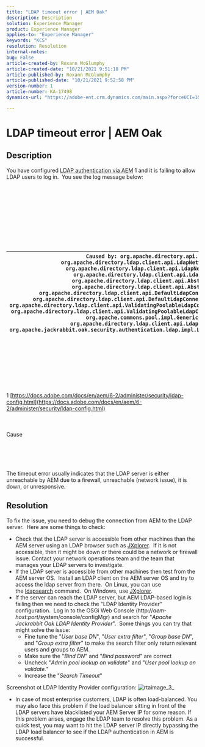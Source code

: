```yaml
---
title: "LDAP timeout error | AEM Oak"
description: Description
solution: Experience Manager
product: Experience Manager
applies-to: "Experience Manager"
keywords: "KCS"
resolution: Resolution
internal-notes: 
bug: False
article-created-by: Roxann McGlumphy
article-created-date: "10/21/2021 9:51:18 PM"
article-published-by: Roxann McGlumphy
article-published-date: "10/21/2021 9:52:58 PM"
version-number: 1
article-number: KA-17498
dynamics-url: "https://adobe-ent.crm.dynamics.com/main.aspx?forceUCI=1&pagetype=entityrecord&etn=knowledgearticle&id=72595e04-b932-ec11-b6e5-000d3a5ba97a"

---
```

# LDAP timeout error | AEM Oak

## Description


You have configured [LDAP authentication via AEM](https://docs.adobe.com/docs/en/aem/6-2/administer/security/ldap-config.html) 1 and it is failing to allow LDAP users to log in.  You see the log message below:
<br><br><br><br><br> <br><br> <br><br><br><br>

| `Caused by: org.apache.directory.api.ldap.model.exception.LdapException: TimeOut occurred``at org.apache.directory.ldap.client.api.LdapNetworkConnection.writeRequest(LdapNetworkConnection.java:4106)``at org.apache.directory.ldap.client.api.LdapNetworkConnection.bindAsync(LdapNetworkConnection.java:1290)``at org.apache.directory.ldap.client.api.LdapNetworkConnection.bind(LdapNetworkConnection.java:1188)``at org.apache.directory.ldap.client.api.AbstractLdapConnection.bind(AbstractLdapConnection.java:127)``at org.apache.directory.ldap.client.api.AbstractLdapConnection.bind(AbstractLdapConnection.java:112)``at org.apache.directory.ldap.client.api.DefaultLdapConnectionFactory.bindConnection(DefaultLdapConnectionFactory.java:64)``at org.apache.directory.ldap.client.api.DefaultLdapConnectionFactory.newLdapConnection(DefaultLdapConnectionFactory.java:107)``at org.apache.directory.ldap.client.api.ValidatingPoolableLdapConnectionFactory.makeObject(ValidatingPoolableLdapConnectionFactory.java:133)``at org.apache.directory.ldap.client.api.ValidatingPoolableLdapConnectionFactory.makeObject(ValidatingPoolableLdapConnectionFactory.java:59)``at org.apache.commons.pool.impl.GenericObjectPool.borrowObject(GenericObjectPool.java:1188)``at org.apache.directory.ldap.client.api.LdapConnectionPool.getConnection(LdapConnectionPool.java:123)``at org.apache.jackrabbit.oak.security.authentication.ldap.impl.LdapIdentityProvider.connect(LdapIdentityProvider.java:771)``... 57 common frames omitted` |
| --- |

<br><br><br><br><br> <br><br>
1 [https://docs.adobe.com/docs/en/aem/6-2/administer/security/ldap-config.html](https://docs.adobe.com/docs/en/aem/6-2/administer/security/ldap-config.html)
<br><br><br><br>Cause<br><br><br><br><br><br>
The timeout error usually indicates that the LDAP server is either unreachable by AEM due to a firewall, unreachable (network issue), it is down, or unresponsive.


## Resolution


To fix the issue, you need to debug the connection from AEM to the LDAP server.  Here are some things to check:

- Check that the LDAP server is accessible from other machines than the AEM server using an LDAP browser such as [JXplorer](http://jxplorer.org/).  If it is not accessible, then it might be down or there could be a network or firewall issue. Contact your network operations team and the team that manages your LDAP servers to investigate.
- If the LDAP server is accessible from other machines then test from the AEM server OS.  Install an LDAP client on the AEM server OS and try to access the ldap server from there.  On Linux, you can use the [ldapsearch](https://access.redhat.com/documentation/en-US/Red_Hat_Directory_Server/8.2/html/Administration_Guide/Examples-of-common-ldapsearches.html) command.  On Windows, use [JXplorer](http://jxplorer.org/).
- If the server can reach the LDAP server, but AEM LDAP-based login is failing then we need to check the "LDAP Identity Provider" configuration.  Log in to the OSGi Web Console (http://*aem-host:port*/system/console/configMgr) and search for "*Apache Jackrabbit Oak LDAP Identity Provider*".  Some things you can try that might solve the issue:
    - Fine tune the "*User base DN*", "*User extra filter*", "*Group base DN*", and "*Group extra filter*" to make the search filter only return relevant users and groups to AEM.
    - Make sure the "*Bind DN*" and "*Bind password*" are correct
    - Uncheck "*Admin pool lookup on validate*" and "*User pool lookup on validate.*"
    - Increase the "*Search Timeout*"


Screenshot ot LDAP Identity Provider configuration:
![rtaimage_3_](https://helpx.adobe.com/content/dam/help/en/experience-manager/kb/LDAP-error/jcr%3acontent/main-pars/image/rtaimage_3_.png "rtaimage_3_")
- In case of most enterprise customers, LDAP is often load-balanced. You may also face this problem if the load balancer sitting in front of the LDAP servers have blacklisted your AEM Server IP for some reason. If this problem arises, engage the LDAP team to resolve this problem. As a quick test, you may want to hit the LDAP server IP directly bypassing the LDAP load balancer to see if the LDAP authentication in AEM is successful.


